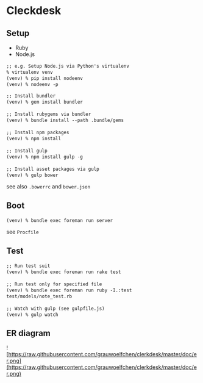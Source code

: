 # Cleckdesk


## Setup

* Ruby
* Node.js

```
;; e.g. Setup Node.js via Python's virtualenv
% virtualenv venv
(venv) % pip install nodeenv
(venv) % nodeenv -p
```

```
;; Install bundler
(venv) % gem install bundler

;; Install rubygems via bundler
(venv) % bundle install --path .bundle/gems

;; Install npm packages
(venv) % npm install

;; Install gulp
(venv) % npm install gulp -g

;; Install asset packages via gulp
(venv) % gulp bower
```

see also `.bowerrc` and `bower.json`


## Boot

```
(venv) % bundle exec foreman run server
```

see `Procfile`


## Test

```
;; Run test suit
(venv) % bundle exec foreman run rake test

;; Run test only for specified file
(venv) % bundle exec foreman run ruby -I.:test test/models/note_test.rb

;; Watch with gulp (see gulpfile.js)
(venv) % gulp watch
```


## ER diagram

![https://raw.githubusercontent.com/grauwoelfchen/clerkdesk/master/doc/er.png](https://raw.githubusercontent.com/grauwoelfchen/clerkdesk/master/doc/er.png)
